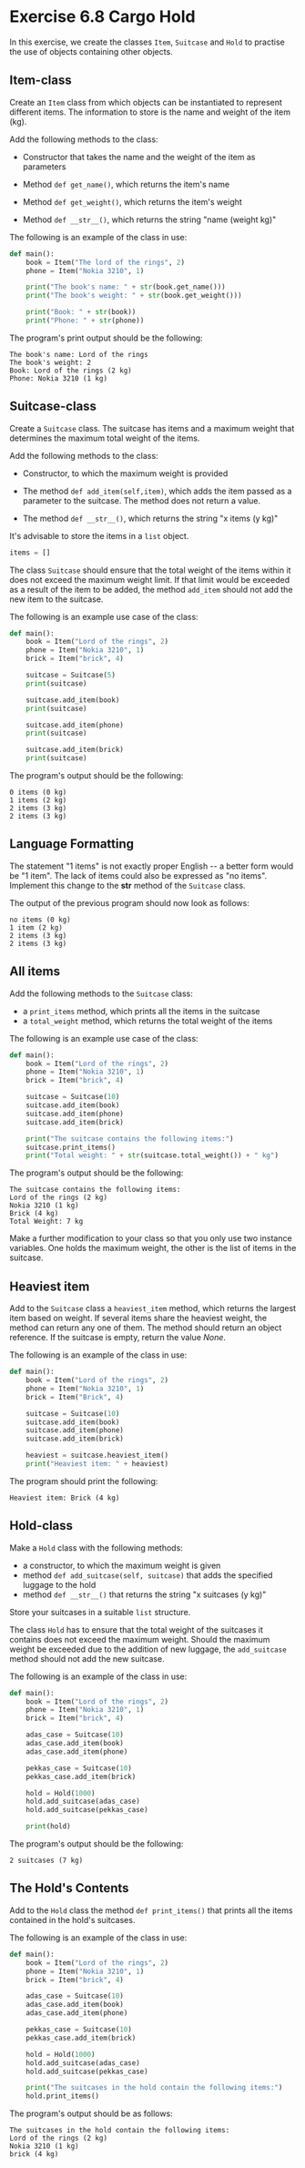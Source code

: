 # Exercise 6.8 Cargo Hold

In this exercise, we create the classes `Item`, `Suitcase` and `Hold` to practise the use of objects containing other objects.

## Item-class

Create an `Item` class from which objects can be instantiated to represent different items. The information to store is the name and weight of the item (kg).

Add the following methods to the class:

- Constructor that takes the name and the weight of the item as parameters

- Method `def get_name()`, which returns the item's name

- Method `def get_weight()`, which returns the item's weight

- Method `def __str__()`, which returns the string "name (weight kg)"

The following is an example of the class in use:

```python
def main():
    book = Item("The lord of the rings", 2)
    phone = Item("Nokia 3210", 1)

    print("The book's name: " + str(book.get_name()))
    print("The book's weight: " + str(book.get_weight()))

    print("Book: " + str(book))
    print("Phone: " + str(phone))
```

The program's print output should be the following:

```plaintext
The book's name: Lord of the rings
The book's weight: 2
Book: Lord of the rings (2 kg)
Phone: Nokia 3210 (1 kg)
```

## Suitcase-class

Create a `Suitcase` class. The suitcase has items and a maximum weight that determines the maximum total weight of the items.

Add the following methods to the class:

- Constructor, to which the maximum weight is provided

- The method `def add_item(self,item)`, which adds the item passed as a parameter to the suitcase. The method does not return a value.

- The method `def __str__()`, which returns the string "x items (y kg)"

It's advisable to store the items in a `list` object.

```python
items = []
```

The class `Suitcase` should ensure that the total weight of the items within it does not exceed the maximum weight limit. If that limit would be exceeded as a result of the item to be added, the method `add_item` should not add the new item to the suitcase.

The following is an example use case of the class:

```python
def main():
    book = Item("Lord of the rings", 2)
    phone = Item("Nokia 3210", 1)
    brick = Item("brick", 4)

    suitcase = Suitcase(5)
    print(suitcase)

    suitcase.add_item(book)
    print(suitcase)

    suitcase.add_item(phone)
    print(suitcase)

    suitcase.add_item(brick)
    print(suitcase)
```

The program's output should be the following:

```plaintext
0 items (0 kg)
1 items (2 kg)
2 items (3 kg)
2 items (3 kg)
```

## Language Formatting

The statement "1 items" is not exactly proper English -- a better form would be "1 item". The lack of items could also be expressed as "no items". Implement this change to the __str__ method of the `Suitcase` class.

The output of the previous program should now look as follows:

```plaintext
no items (0 kg)
1 item (2 kg)
2 items (3 kg)
2 items (3 kg)
```

## All items

Add the following methods to the `Suitcase` class:

- a `print_items` method, which prints all the items in the suitcase
- a `total_weight` method, which returns the total weight of the items

The following is an example use case of the class:

```python
def main():
    book = Item("Lord of the rings", 2)
    phone = Item("Nokia 3210", 1)
    brick = Item("brick", 4)

    suitcase = Suitcase(10)
    suitcase.add_item(book)
    suitcase.add_item(phone)
    suitcase.add_item(brick)

    print("The suitcase contains the following items:")
    suitcase.print_items()
    print("Total weight: " + str(suitcase.total_weight()) + " kg")
```

The program's output should be the following:

```plaintext
The suitcase contains the following items:
Lord of the rings (2 kg)
Nokia 3210 (1 kg)
Brick (4 kg)
Total Weight: 7 kg
```

Make a further modification to your class so that you only use two instance variables. One holds the maximum weight, the other is the list of items in the suitcase.

## Heaviest item

Add to the `Suitcase` class a `heaviest_item` method, which returns the largest item based on weight. If several items share the heaviest weight, the method can return any one of them. The method should return an object reference. If the suitcase is empty, return the value *None*.

The following is an example of the class in use:

```python
def main():
    book = Item("Lord of the rings", 2)
    phone = Item("Nokia 3210", 1)
    brick = Item("Brick", 4)

    suitcase = Suitcase(10)
    suitcase.add_item(book)
    suitcase.add_item(phone)
    suitcase.add_item(brick)

    heaviest = suitcase.heaviest_item()
    print("Heaviest item: " + heaviest)
```

The program should print the following:

```plaintext
Heaviest item: Brick (4 kg)
```

## Hold-class

Make a `Hold` class with the following methods:

- a constructor, to which the maximum weight is given
- method `def add_suitcase(self, suitcase)` that adds the specified luggage to the hold
- method `def __str__()` that returns the string "x suitcases (y kg)"

Store your suitcases in a suitable `list` structure.

The class `Hold` has to ensure that the total weight of the suitcases it contains does not exceed the maximum weight. Should the maximum weight be exceeded due to the addition of new luggage, the `add_suitcase` method should not add the new suitcase.

The following is an example of the class in use:

```python
def main():
    book = Item("Lord of the rings", 2)
    phone = Item("Nokia 3210", 1)
    brick = Item("brick", 4)

    adas_case = Suitcase(10)
    adas_case.add_item(book)
    adas_case.add_item(phone)

    pekkas_case = Suitcase(10)
    pekkas_case.add_item(brick)

    hold = Hold(1000)
    hold.add_suitcase(adas_case)
    hold.add_suitcase(pekkas_case)

    print(hold)
```

The program's output should be the following:

```plaintext
2 suitcases (7 kg)
```

## The Hold's Contents

Add to the `Hold` class the method `def print_items()` that prints all the items contained in the hold's suitcases.

The following is an example of the class in use:

```python
def main():
    book = Item("Lord of the rings", 2)
    phone = Item("Nokia 3210", 1)
    brick = Item("brick", 4)

    adas_case = Suitcase(10)
    adas_case.add_item(book)
    adas_case.add_item(phone)

    pekkas_case = Suitcase(10)
    pekkas_case.add_item(brick)

    hold = Hold(1000)
    hold.add_suitcase(adas_case)
    hold.add_suitcase(pekkas_case)

    print("The suitcases in the hold contain the following items:")
    hold.print_items()
```

The program's output should be as follows:

```plaintext
The suitcases in the hold contain the following items:
Lord of the rings (2 kg)
Nokia 3210 (1 kg)
brick (4 kg)
```
